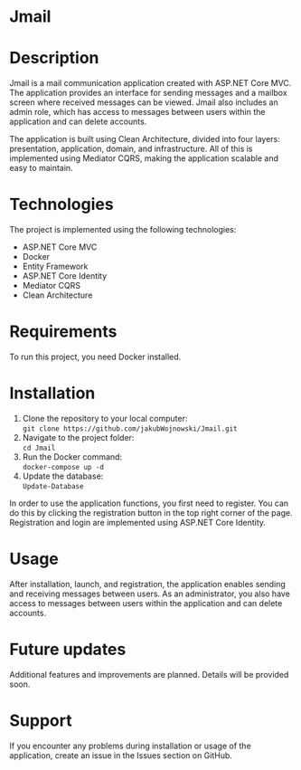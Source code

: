 # Jmail
# Description
Jmail is a mail communication application created with ASP.NET Core MVC. The application provides an interface for sending messages and a mailbox screen where received messages can be viewed. Jmail also includes an admin role, which has access to messages between users within the application and can delete accounts.

The application is built using Clean Architecture, divided into four layers: presentation, application, domain, and infrastructure. All of this is implemented using Mediator CQRS, making the application scalable and easy to maintain.

# Technologies
The project is implemented using the following technologies:

- ASP.NET Core MVC  
- Docker  
- Entity Framework  
- ASP.NET Core Identity  
- Mediator CQRS  
- Clean Architecture  

# Requirements
To run this project, you need Docker installed.

# Installation
1. Clone the repository to your local computer:  
```git clone https://github.com/jakubWojnowski/Jmail.git```  
2. Navigate to the project folder:  
```cd Jmail```  
3. Run the Docker command:  
```docker-compose up -d```  
4. Update the database:  
```Update-Database```  

In order to use the application functions, you first need to register. You can do this by clicking the registration button in the top right corner of the page. Registration and login are implemented using ASP.NET Core Identity.

# Usage
After installation, launch, and registration, the application enables sending and receiving messages between users. As an administrator, you also have access to messages between users within the application and can delete accounts.

# Future updates
Additional features and improvements are planned. Details will be provided soon.

# Support
If you encounter any problems during installation or usage of the application, create an issue in the Issues section on GitHub.

